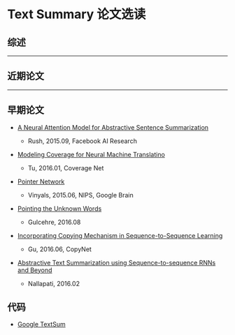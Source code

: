 # Text Summary 论文选读

## 综述


---

## 近期论文

---

## 早期论文

- [A Neural Attention Model for Abstractive Sentence Summarization](https://arxiv.org/abs/1509.00685)
	- Rush, 2015.09, Facebook AI Research

- [Modeling Coverage for Neural Machine Translatino](https://arxiv.org/abs/1601.04811)
	- Tu, 2016.01, Coverage Net

- [Pointer Network](https://arxiv.org/abs/1506.03134)
	- Vinyals, 2015.06, NIPS, Google Brain

- [Pointing the Unknown Words](https://arxiv.org/abs/1603.08148)
	- Gulcehre, 2016.08

- [Incorporating Copying Mechanism in Sequence-to-Sequence Learning](https://arxiv.org/abs/1603.06393)
	- Gu, 2016.06, CopyNet

- [Abstractive Text Summarization using Sequence-to-sequence RNNs and Beyond](https://arxiv.org/abs/1602.06023)
	- Nallapati, 2016.02


## 代码

- [Google TextSum](https://github.com/tensorflow/models/tree/master/research/textsum)
